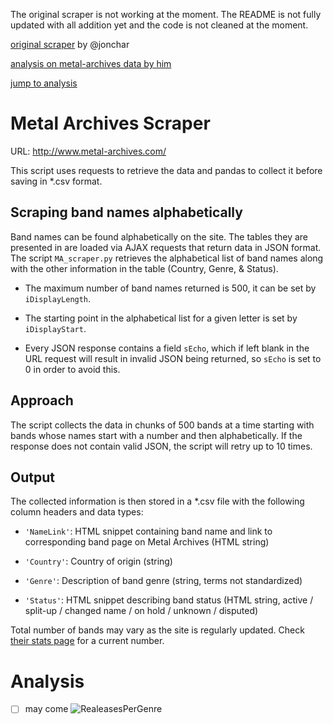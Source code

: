 The original scraper is not working at the moment. The README is not fully updated with all addition yet and the code is not cleaned at the moment.

[original scraper](https://github.com/jonchar/ma-scraper) by @jonchar

[analysis on metal-archives data by him](https://jonchar.net/notebooks/MA-Exploratory-Analysis/)

[jump to analysis](https://garbersc.github.io/ma-scraper/#analysis)

# Metal Archives Scraper

URL: http://www.metal-archives.com/

This script uses requests to retrieve the data and pandas to collect it before
saving in \*.csv format.

## Scraping band names alphabetically

Band names can be found alphabetically on the site. The tables they are
presented in are loaded via AJAX requests that return data in JSON format.
The script `MA_scraper.py` retrieves the alphabetical list of band names
along with the other information in the table (Country, Genre, & Status).

* The maximum number of band names returned is 500, it can be set by
`iDisplayLength`.

* The starting point in the alphabetical list for a given letter is set by
`iDisplayStart`.

* Every JSON response contains a field `sEcho`, which if left blank in the URL
request will result in invalid JSON being returned, so `sEcho` is set to 0 in
order to avoid this.

## Approach

The script collects the data in chunks of 500 bands at a time starting with
bands whose names start with a number and then alphabetically. If the response
does not contain valid JSON, the script will retry up to 10 times.

## Output

The collected information is then stored in a \*.csv file with the following
column headers and data types:

* `'NameLink'`: HTML snippet containing band name and link to corresponding
band page on Metal Archives (HTML string)

* `'Country'`: Country of origin (string)

* `'Genre'`: Description of band genre (string, terms not standardized)

* `'Status'`: HTML snippet describing band status (HTML string, active / split-up / changed
name / on hold / unknown / disputed)

Total number of bands may vary as the site is regularly updated.
Check [their stats page](http://www.metal-archives.com/stats) for a current
number.

# Analysis
- [ ] may come
![RealeasesPerGenre](https://raw.githubusercontent.com/garbersc/ma-scraper/pics/master/outputGenreSplits.png)
